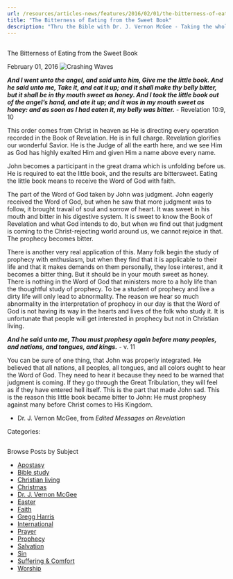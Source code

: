```yaml
---
url: /resources/articles-news/features/2016/02/01/the-bitterness-of-eating-from-the-sweet-book
title: "The Bitterness of Eating from the Sweet Book"
description: "Thru the Bible with Dr. J. Vernon McGee - Taking the whole Word to the whole world"
---
```







## 
 The Bitterness of Eating from the Sweet Book


February 01, 2016
![Crashing Waves](https://www.ttb.org/images/default-source/Features-and-News/crashing-waves.jpg?sfvrsn=a80a1c16_0 "Crashing Waves")




***And I went unto the angel, and said unto him, Give me the little book. And he said unto me, Take it, and eat it up; and it shall make thy belly bitter, but it shall be in thy mouth sweet as honey. And I took the little book out of the angel’s hand, and ate it up; and it was in my mouth sweet as honey: and as soon as I had eaten it, my belly was bitter.*** - Revelation 10:9, 10


This order comes from Christ in heaven as He is directing every operation recorded in the Book of Revelation. He is in full charge. Revelation glorifies our wonderful Savior. He is the Judge of all the earth here, and we see Him as God has highly exalted Him and given Him a name above every name. 


John becomes a participant in the great drama which is unfolding before us. He is required to eat the little book, and the results are bittersweet. Eating the little book means to receive the Word of God with faith. 


The part of the Word of God taken by John was judgment. John eagerly received the Word of God, but when he saw that more judgment was to follow, it brought travail of soul and sorrow of heart. It was sweet in his mouth and bitter in his digestive system. It is sweet to know the Book of Revelation and what God intends to do, but when we find out that judgment is coming to the Christ-rejecting world around us, we cannot rejoice in that. The prophecy becomes bitter.


There is another very real application of this. Many folk begin the study of prophecy with enthusiasm, but when they find that it is applicable to their life and that it makes demands on them personally, they lose interest, and it becomes a bitter thing. But it should be in your mouth sweet as honey. There is nothing in the Word of God that ministers more to a holy life than the thoughtful study of prophecy. To be a student of prophecy and live a dirty life will only lead to abnormality. The reason we hear so much abnormality in the interpretation of prophecy in our day is that the Word of God is not having its way in the hearts and lives of the folk who study it. It is unfortunate that people will get interested in prophecy but not in Christian living.


***And he said unto me, Thou must prophesy again before many peoples, and nations, and tongues, and kings.*** - v. 11


You can be sure of one thing, that John was properly integrated. He believed that all nations, all peoples, all tongues, and all colors ought to hear the Word of God. They need to hear it because they need to be warned that judgment is coming. If they go through the Great Tribulation, they will feel as if they have entered hell itself. This is the part that made John sad. This is the reason this little book became bitter to John: He must prophesy against many before Christ comes to His Kingdom. 


- Dr. J. Vernon McGee, from *Edited Messages on Revelation*



Categories: 









## 
 Browse Posts by Subject


* [Apostasy](/resources/articles-news/-in-tags/tags/Apostasy)
* [Bible study](/resources/articles-news/-in-tags/tags/Bible-study)
* [Christian living](/resources/articles-news/-in-tags/tags/Christian-living)
* [Christmas](/resources/articles-news/-in-tags/tags/Christmas)
* [Dr. J. Vernon McGee](/resources/articles-news/-in-tags/tags/Dr-J-Vernon-McGee)
* [Easter](/resources/articles-news/-in-tags/tags/easter)
* [Faith](/resources/articles-news/-in-tags/tags/Faith)
* [Gregg Harris](/resources/articles-news/-in-tags/tags/Gregg-Harris)
* [International](/resources/articles-news/-in-tags/tags/International)
* [Prayer](/resources/articles-news/-in-tags/tags/prayer)
* [Prophecy](/resources/articles-news/-in-tags/tags/Prophecy)
* [Salvation](/resources/articles-news/-in-tags/tags/Salvation)
* [Sin](/resources/articles-news/-in-tags/tags/sin)
* [Suffering & Comfort](/resources/articles-news/-in-tags/tags/Suffering-Comfort)
* [Worship](/resources/articles-news/-in-tags/tags/worship)






